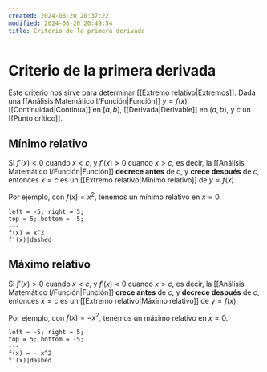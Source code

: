 ```yaml
---
created: 2024-08-20 20:37:22
modified: 2024-08-20 20:49:54
title: Criterio de la primera derivada
---
```


# Criterio de la primera derivada

Este criterio nos sirve para determinar [[Extremo relativo|Extremos]]. Dada una [[Análisis Matemático I/Función|Función]] $y = f(x)$, [[Continuidad|Continua]] en $[a, b]$, [[Derivada|Derivable]] en $(a, b)$, y $c$ un [[Punto crítico]].

## Mínimo relativo

Si $f'(x) < 0$ cuando $x < c$, y $f'(x) > 0$ cuando $x > c$, es decir, la [[Análisis Matemático I/Función|Función]] **decrece antes** de $c$, y **crece después** de $c$, entonces $x = c$ es un [[Extremo relativo|Mínimo relativo]] de $y = f(x)$.

Por ejemplo, con $f(x) = x^2$, tenemos un mínimo relativo en $x = 0$.

```desmos-graph
left = -5; right = 5;
top = 5; bottom = -5;
---
f(x) = x^2
f'(x)|dashed
```

## Máximo relativo

Si $f'(x) > 0$ cuando $x < c$, y $f'(x) < 0$ cuando $x > c$, es decir, la [[Análisis Matemático I/Función|Función]] **crece antes** de $c$, y **decrece después** de $c$, entonces $x = c$ es un [[Extremo relativo|Máximo relativo]] de $y = f(x)$.

Por ejemplo, con $f(x) = - x^2$, tenemos un máximo relativo en $x = 0$.

```desmos-graph
left = -5; right = 5;
top = 5; bottom = -5;
---
f(x) = - x^2
f'(x)|dashed
```
